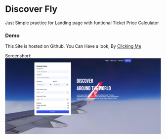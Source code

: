 # Discover Fly

Just Simple practice for Landing page with funtional Ticket Price Calculator

### Demo

This Site is hosted on Github, You Can Have a look, By [Clicking Me](https://saadh393.github.io/discover-fly/)

Screenshort:
![Discover Fly](https://raw.githubusercontent.com/saadh393/discover-fly/main/screenshort.jpeg)
